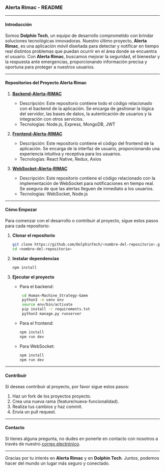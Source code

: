 ### Alerta Rimac - README

---

#### Introducción

Somos **Dolphin Tech**, un equipo de desarrollo comprometido con brindar soluciones tecnológicas innovadoras. Nuestro último proyecto, **Alerta Rimac**, es una aplicación móvil diseñada para detectar y notificar en tiempo real distintos problemas que puedan ocurrir en el área donde se encuentra el usuario. Con **Alerta Rimac**, buscamos mejorar la seguridad, el bienestar y la respuesta ante emergencias, proporcionando información precisa y oportuna para proteger a nuestros usuarios.

---

#### Repositorios del Proyecto Alerta Rimac

1. **[Backend-Alerta-RIMAC](https://github.com/Dolphin-Tech-2/Backend-Alerta-RIMAC)**
   - Descripción: Este repositorio contiene todo el código relacionado con el backend de la aplicación. Se encarga de gestionar la lógica del servidor, las bases de datos, la autenticación de usuarios y la integración con otros servicios.
   - Tecnologías: Node.js, Express, MongoDB, JWT

2. **[Frontend-Alerta-RIMAC](https://github.com/Dolphin-Tech-2/Frontend-Alerta-RIMAC)**
   - Descripción: Este repositorio contiene el código del frontend de la aplicación. Se encarga de la interfaz de usuario, proporcionando una experiencia intuitiva y receptiva para los usuarios.
   - Tecnologías: React Native, Redux, Axios

3. **[WebSocket-Alerta-RIMAC](https://github.com/Dolphin-Tech-2/WebSocket-Alerta-RIMAC)**
   - Descripción: Este repositorio contiene el código relacionado con la implementación de WebSocket para notificaciones en tiempo real. Se asegura de que las alertas lleguen de inmediato a los usuarios.
   - Tecnologías: WebSocket, Node.js

---

#### Cómo Empezar

Para comenzar con el desarrollo o contribuir al proyecto, sigue estos pasos para cada repositorio:

1. **Clonar el repositorio**
   ```sh
   git clone https://github.com/DolphinTech/<nombre-del-repositorio>.git
   cd <nombre-del-repositorio>
   ```

2. **Instalar dependencias**
   ```sh
   npm install
   ```

3. **Ejecutar el proyecto**
   - Para el backend:
     ```bash
      cd Human-Machine_Strategy-Game
      python3 -m venv env
      source env/bin/activate
      pip install -r requirements.txt
      python3 manage.py runserver
      ```
   - Para el frontend:
     ```sh
     npm install
     npm run dev
     ```
   - Para WebSocket:
     ```sh
     npm install
     npm run dev
     ```

---

#### Contribuir

Si deseas contribuir al proyecto, por favor sigue estos pasos:

1. Haz un fork de los proyectos proyecto.
2. Crea una nueva rama (feature/nueva-funcionalidad).
3. Realiza tus cambios y haz commit.
4. Envía un pull request.

---

#### Contacto

Si tienes alguna pregunta, no dudes en ponerte en contacto con nosotros a través de nuestro [correo electrónico](mailto:roberto.palacios5@unmsm.edu.pe).

---

Gracias por tu interés en **Alerta Rimac** y en **Dolphin Tech**. Juntos, podemos hacer del mundo un lugar más seguro y conectado.
